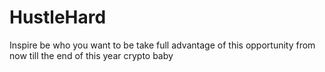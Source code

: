 # HustleHard
Inspire be who you want to be take full advantage of this opportunity from now till the end of this year crypto baby
